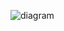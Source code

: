 ![diagram]([../public/images/logo.png](https://github.com/Raafina/F-FSW24001085-km6-raa-bcr-ch4/blob/main/diagramRelation.png))
